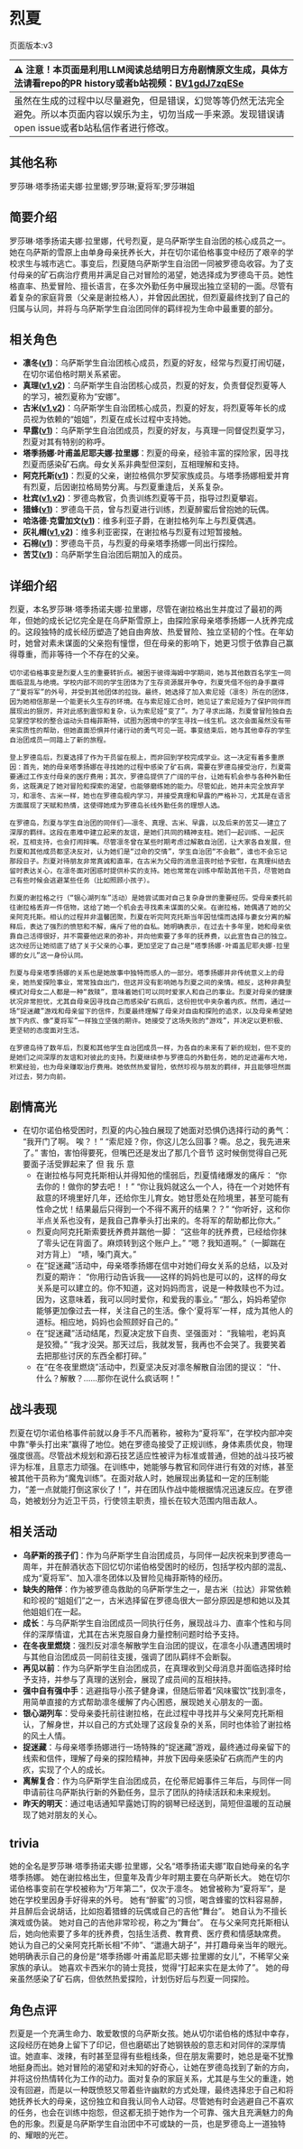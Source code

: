 # 烈夏
页面版本:v3
 

| :warning: 注意！本页面是利用LLM阅读总结明日方舟剧情原文生成，具体方法请看repo的PR history或者b站视频：[BV1gdJ7zqESe](https://www.bilibili.com/video/BV1gdJ7zqESe/)         |
|:----------------------------|
| 虽然在生成的过程中以尽量避免，但是错误，幻觉等等仍然无法完全避免。所以本页面内容以娱乐为主，切勿当成一手来源。发现错误请open issue或者b站私信作者进行修改。|



## 其他名称
罗莎琳·塔季扬诺夫娜·拉里娜;罗莎琳;夏将军;罗莎琳姐
## 简要介绍
罗莎琳·塔季扬诺夫娜·拉里娜，代号烈夏，是乌萨斯学生自治团的核心成员之一。她在乌萨斯的雪原上由单身母亲抚养长大，并在切尔诺伯格事变中经历了艰辛的学校求生与城市逃亡。事变后，烈夏随乌萨斯学生自治团一同被罗德岛收容。为了支付母亲的矿石病治疗费用并满足自己对冒险的渴望，她选择成为罗德岛干员。她性格直率、热爱冒险、擅长语言，在多次外勤任务中展现出独立坚韧的一面。尽管有着复杂的家庭背景（父亲是谢拉格人），并曾因此困扰，但烈夏最终找到了自己的归属与认同，并将与乌萨斯学生自治团同伴的羁绊视为生命中最重要的部分。
## 相关角色
-   **凛冬([v1](../chars/char_115_headbr.md))**：乌萨斯学生自治团核心成员，烈夏的好友，经常与烈夏打闹切磋，在切尔诺伯格时期关系紧密。
-   **真理([v1](../chars/char_195_glassb.md),[v2](char_195_glassb.md))**：乌萨斯学生自治团核心成员，烈夏的好友，负责督促烈夏等人的学习，被烈夏称为“安娜”。
-   **古米([v1](../chars/char_196_sunbr.md),[v2](char_196_sunbr.md))**：乌萨斯学生自治团核心成员，烈夏的好友，将烈夏等年长的成员视为依赖的“姐姐”，烈夏在成长过程中支持她。
-   **早露([v1](../chars/char_197_poca.md))**：乌萨斯学生自治团成员，烈夏的好友，与真理一同督促烈夏学习，烈夏对其有特别的称呼。
-   **塔季扬娜·叶甫盖尼耶夫娜·拉里娜**：烈夏的母亲，经验丰富的探险家，因寻找烈夏而感染矿石病。母女关系非典型但深刻，互相理解和支持。
-   **阿克托斯([v1](../chars/extended_char_a_ke_tuo_si.md))**：烈夏的父亲，谢拉格佩尔罗契家族成员。与塔季扬娜相爱并育有烈夏，后因谢拉格局势分离。与烈夏重逢后，关系复杂。
-   **杜宾([v1](../chars/char_130_doberm.md),[v2](char_130_doberm.md))**：罗德岛教官，负责训练烈夏等干员，指导过烈夏攀岩。
-   **猎蜂([v1](../chars/char_137_brownb.md))**：罗德岛干员，曾与烈夏进行训练，烈夏醉蜜后曾抱她的玩偶。
-   **哈洛德·克雷加文([v1](../chars/extended_char_6367bd.md))**：维多利亚子爵，在谢拉格列车上与烈夏偶遇。
-   **灰礼帽([v1](../chars/extended_char_hui_li_mao.md),[v2](extended_char_hui_li_mao.md))**：维多利亚密探，在谢拉格与烈夏有过短暂接触。
-   **石棉([v1](../chars/char_378_asbest.md))**：罗德岛干员，与烈夏的母亲塔季扬娜一同出行探险。
-   **苦艾([v1](../chars/char_405_absin.md))**：乌萨斯学生自治团后期加入的成员。
## 详细介绍
烈夏，本名罗莎琳·塔季扬诺夫娜·拉里娜，尽管在谢拉格出生并度过了最初的两年，但她的成长记忆完全是在乌萨斯雪原上，由探险家母亲塔季扬娜一人抚养完成的。这段独特的成长经历塑造了她自由奔放、热爱冒险、独立坚韧的个性。在年幼时，她曾对素未谋面的父亲抱有憧憬，但在母亲的影响下，她更习惯于依靠自己赢得尊重，而非等待一个不存在的父亲。

    切尔诺伯格事变是烈夏人生的重要转折点。被困于彼得海姆中学期间，她与其他数百名学生一同面临混乱与绝境。学校内部不同的学生团体为了生存资源展开争夺，烈夏凭借不俗的身手赢得了“夏将军”的外号，并受到其他团体的拉拢。最终，她选择了加入索尼娅（凛冬）所在的团体，因为她相信那是一个能更长久生存的环境。在与索尼娅汇合时，她见证了索尼娅为了保护同伴而展现出的狠厉，并对此感到震惊和复杂，认为索尼娅“变了”。为了寻求出路，烈夏曾冒险独自去见掌控学校的整合运动头目梅菲斯特，试图为困境中的学生寻找一线生机。这次会面虽然没有带来实质性的帮助，但她直面恐惧并付诸行动的勇气可见一斑。事变结束后，她与其他幸存的学生自治团成员一同踏上了新的旅程。

    登上罗德岛后，烈夏选择了作为干员留在舰上，而非回到学校完成学业。这一决定有着多重原因：首先，她的母亲塔季扬娜在寻找她的过程中感染了矿石病，需要在罗德岛接受治疗，烈夏需要通过工作支付母亲的医疗费用；其次，罗德岛提供了广阔的平台，让她有机会参与各种外勤任务，这既满足了她对冒险和探索的渴望，也能够磨练她的能力。尽管如此，她并未完全放弃学习，和凛冬、古米一样，她也在罗德岛舰内学习，并接受真理和早露的严格补习，尤其是在语言方面展现了天赋和热情，这使得她成为罗德岛长线外勤任务的理想人选。

    在罗德岛，烈夏与学生自治团的同伴们——凛冬、真理、古米、早露，以及后来的苦艾——建立了深厚的羁绊。这段在患难中建立起来的友谊，是她们共同的精神支柱。她们一起训练、一起庆祝，互相支持，也会打闹拌嘴。尽管凛冬曾在某些时期考虑过解散自治团，让大家各自发展，但烈夏和其他成员都坚决反对，认为她们是“过命的交情”，学生自治团“不会散”，谁也不会忘记那段日子。烈夏对待朋友非常真诚和直率，在古米为父母的消息沮丧时给予安慰，在真理纠结去留时表达关心，在凛冬面对困惑时提供朴实的支持。她也常常在训练中帮助其他干员，尽管她自己有些时候会逃避某些任务（比如照顾小孩子）。

    烈夏的谢拉格之行（“银心湖列车”活动）是她尝试面对自己复杂身世的重要经历。受母亲委托前往谢拉格丢弃一件信物，这给了她一个机会去寻找素未谋面的父亲。在谢拉格，她偶遇了她的父亲阿克托斯。相认的过程并非温馨团聚，烈夏在听完阿克托斯当年因怯懦而选择与妻女分离的解释后，表达了强烈的愤怒和不解，痛斥了他的自私。她明确表示，在过去十多年里，她和母亲依靠自己活得很好，并不需要他迟来的弥补，并向他索要了多年的抚养费，以此宣告自己的独立。这次经历让她彻底了结了关于父亲的心事，更加坚定了自己是“塔季扬娜·叶甫盖尼耶夫娜·拉里娜的女儿”这一身份认同。

    烈夏与母亲塔季扬娜的关系也是她故事中独特而感人的一部分。塔季扬娜并非传统意义上的母亲，她热爱探险事业，常常独自出门，但这并没有影响她与烈夏之间的亲情。相反，这种非典型模式对母女二人都是一种“救赎”，意味着她们可以同时爱家人和自己的事业。烈夏对母亲的健康状况非常担忧，尤其自母亲因寻找自己而感染矿石病后，这份担忧中夹杂着内疚。然而，通过一场“捉迷藏”游戏和母亲留下的信件，烈夏最终理解了母亲对自由和探险的追求，以及母亲希望她放下内疚、像“夏将军”一样独立坚强的期许。她接受了这场失败的“游戏”，并决定以更积极、更坚韧的态度面对生活。

    在罗德岛待了数年后，烈夏和其他学生自治团成员一样，为各自的未来有了新的规划，但不变的是她们之间深厚的友谊和对彼此的支持。烈夏继续参与罗德岛的外勤任务，她的足迹遍布大地，积累经验，也为母亲赚取治疗费用。她依然热爱冒险，依然珍视与朋友的羁绊，并且能够坦然面对过去，努力向前。
## 剧情高光
- 在切尔诺伯格受困时，烈夏的内心独白展现了她面对恐惧仍选择行动的勇气：
        “我开门了啊。 唉？！”
        “索尼娅？你，你这儿怎么回事？嘶。总之，我先进来了。”
        害怕，害怕得要死，但嘴巴还是发出了那几个音节
        这时候倒觉得自己死要面子活受罪起来了
        但 我 乐 意
    - 在谢拉格与阿克托斯相认并得知他的懦弱后，烈夏情绪爆发的痛斥：
        “你去你的！做你的梦去吧！！”
        “你让我妈就这么一个人，待在一个对她怀有敌意的环境里好几年，还给你生儿育女。她甘愿处在险境里，甚至可能有性命之忧！结果最后只得到一个不得不离开的结果？？”
        “你听好，这和你半点关系也没有，是我自己靠拳头打出来的。冬将军的帮助都比你大。”
    - 烈夏向阿克托斯索要抚养费并踹他一脚：
        “这些年的抚养费，已经给你抹了零头记在背面了。麻烦转到这个账户上。”
        “嗯？我知道啊。”（一脚踹在对方背上）
        “啧，嗓门真大。”
    - 在“捉迷藏”活动中，母亲塔季扬娜在信中对她们母女关系的总结，以及对烈夏的期许：
        “你用行动告诉我——这样的妈妈也是可以的，这样的母女关系是可以建立的。你不知道，这对妈妈而言，说是一种救赎也不为过。因为，这意味着，我可以同时爱你，和爱我的事业。”
        “那么，妈妈希望你能够更加像过去一样，关注自己的生活。像个‘夏将军’一样，成为其他人的道标。相应地，妈妈也会照顾好自己的。”
    - 在“捉迷藏”活动结尾，烈夏决定放下自责、坚强面对：
        “我输啦，老妈真是狡猾。”
        “我才没哭。那天过后，我就发誓，我再也不会哭了。我要笑着去把那些讨厌的东西全都打碎。”
    - 在“在冬夜里燃烧”活动中，烈夏坚决反对凛冬解散自治团的提议：
        “什、什么？解散？......那你在说什么疯话啊！”
## 战斗表现
烈夏在切尔诺伯格事件前就以身手不凡而著称，被称为“夏将军”，在学校内部冲突中靠“拳头打出来”赢得了地位。她在罗德岛接受了正规训练，身体素质优良，物理强度很高。尽管战术规划和源石技艺适应性被评为标准或普通，但她的战斗技巧被评为标准，且意志力顽强。在训练中，她能够与教官和同伴进行有效的对练，甚至被其他干员称为“魔鬼训练”。在面对敌人时，她展现出勇猛和一定的压制能力，“差一点就能打倒这家伙了！”，并在团队作战中能根据情况迅速反应。在罗德岛，她被划分为近卫干员，行使领主职责，擅长在较大范围内阻击敌人。
## 相关活动
-   **乌萨斯的孩子们**：作为乌萨斯学生自治团成员，与同伴一起庆祝来到罗德岛一周年，并在醉酒状态下回忆切尔诺伯格受困时的经历，包括学校内部的混乱、成为“夏将军”、加入凛冬团体以及冒险见梅菲斯特的经历。
-   **缺失的陪伴**：作为被罗德岛救助的乌萨斯学生之一，是古米（拉达）非常依赖和珍视的“姐姐们”之一，古米选择留在罗德岛很大一部分原因是想和她以及其他姐姐们在一起。
-   **成长**：与乌萨斯学生自治团成员一同执行任务，展现战斗力、直率个性和与同伴的深厚情谊，尤其在古米克服自身力量控制问题时给予支持。
-   **在冬夜里燃烧**：强烈反对凛冬解散学生自治团的提议，在凛冬小队遭遇困境时与其他自治团成员一同前往支援，强调了团队羁绊不会断裂。
-   **再见以前**：作为乌萨斯学生自治团成员，在真理收到父母消息并面临选择时给予支持，并参与了真理的送别会，展现了成员间的互相扶持。
-   **强中自有强中手**：逃避指导小孩子健身课，但随后带着“风味蜜饮”找到凛冬，用简单直接的方式帮助凛冬缓解了内心困惑，展现她关心朋友的一面。
-   **银心湖列车**：受母亲委托前往谢拉格，在此过程中寻找并与父亲阿克托斯相认，了解身世，并以自己的方式处理了这段复杂的关系，同时也体验了谢拉格的风土人情。
-   **捉迷藏**：与母亲塔季扬娜进行一场特殊的“捉迷藏”游戏，最终通过母亲留下的线索和信件，理解了母亲的探险精神，并放下因母亲感染矿石病而产生的内疚，实现了个人的成长。
-   **离解复合**：作为乌萨斯学生自治团成员，在伦蒂尼姆事件三年后，与同伴一同申请前往乌萨斯执行新的外勤任务，显示了团队的持续活跃和未来规划。
-   **昨天的明天**：通过电话通知早露她订购的钢琴已经送到，简短但温暖的互动展现了她对朋友的关心。
## trivia
她的全名是罗莎琳·塔季扬诺夫娜·拉里娜，父名“塔季扬诺夫娜”取自她母亲的名字塔季扬娜。
    她在谢拉格出生，但童年及青少年时期主要在乌萨斯长大。
    她在切尔诺伯格事变前在学校被称为“万年第二”，仅次于凛冬。
    她曾被称为“夏将军”，是她在学校里因身手好得来的外号。
    她有“醉蜜”的习惯，喝含蜂蜜的饮料容易醉，并且醉后会说胡话，比如抱着猎蜂的玩偶或自己的吉他“舞台”。
    她自认为不擅长演戏或伪装。
    她对自己的吉他非常珍视，称之为“舞台”。
    在与父亲阿克托斯相认后，她向他索要了多年的抚养费，包括生活费、教育费、医疗费和情感缺席费。
    她认为自己的父亲阿克托斯长相“不帅”、“邋遢大胡子”，并打趣母亲当年的眼光。
    她明确表示自己的身份是“塔季扬娜·叶甫盖尼耶夫娜·拉里娜的女儿”，不稀罕父亲家族的承认。
    她喜欢卡西米尔的骑士竞技，觉得“打起来实在是太帅了”。
    她的母亲虽然感染了矿石病，但依然热爱探险，计划伤好后与烈夏一同探险。
## 角色点评
烈夏是一个充满生命力、敢爱敢恨的乌萨斯女孩。她从切尔诺伯格的炼狱中幸存，这段经历在她身上留下了印记，但也磨砺出了她钢铁般的意志和对同伴的深厚情谊。她直率、泼辣，有时甚至显得有些粗线条，但在朋友需要时，她总是毫不犹豫地挺身而出。她对冒险的渴望和对未知的好奇心，让她在罗德岛找到了新的方向，并将这份热情转化为工作的动力。面对复杂的家庭关系，尤其是与生父的重逢，她没有回避，而是以一种既愤怒又带着些许幽默的方式处理，最终选择忠于自己和将她抚养长大的母亲，这份独立和自我认同令人动容。尽管她有时会逃避自己不喜欢的任务，也会在训练中抱怨，但这都无损于她作为一个可靠、强大且充满魅力的角色的形象。烈夏是乌萨斯学生自治团中不可或缺的一员，也是罗德岛上一道独特的、耀眼的光芒。